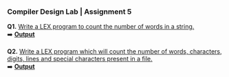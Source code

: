 ### Compiler Design Lab | Assignment 5  

**Q1.** [Write a LEX program to count the number of words in a string.](https://github.com/abhisheks008/Sixth-Semester-UEMK---Batch-of-2019-2023/blob/main/Compiler%20Design%20Lab/Assignment%205/CountWords.l) </br>
➡️ [**Output**](https://github.com/abhisheks008/Sixth-Semester-UEMK---Batch-of-2019-2023/blob/main/Compiler%20Design%20Lab/Assignment%205/test-case-for-counting-words-program.txt) </br>
</br>
**Q2.** [Write a LEX program which will count the number of words, characters, digits, lines and special characters present in a file.](https://github.com/abhisheks008/Sixth-Semester-UEMK---Batch-of-2019-2023/blob/main/Compiler%20Design%20Lab/Assignment%205/CountAll.l) </br>
➡️ [**Output**](https://github.com/abhisheks008/Sixth-Semester-UEMK---Batch-of-2019-2023/blob/main/Compiler%20Design%20Lab/Assignment%205/test-case-for-CountAll-program.txt)</br>

